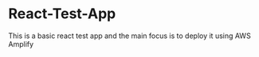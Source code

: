 # React-Test-App
This is a basic react test app and the main focus is to deploy it using AWS Amplify
